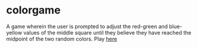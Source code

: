 # colorgame
A game wherein the user is prompted to adjust the red-green and blue-yellow values of the middle square until they believe they have reached the midpoint of the two random colors.
Play [here](https://otolithic.github.io/colorgame)
